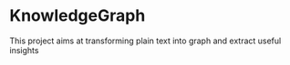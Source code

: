 # KnowledgeGraph
This project aims at transforming plain text into graph and extract useful insights
